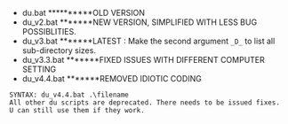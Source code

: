 - du.bat **********OLD VERSION</br>
- du_v2.bat *******NEW VERSION, SIMPLIFIED WITH LESS BUG POSSIBLITIES.</br>
- du_v3.bat *******LATEST : Make the second argument ```_D_``` to list all sub-directory sizes.    
- du_v3.3.bat *******FIXED ISSUES WITH DIFFERENT COMPUTER SETTING  </b>   
- du_v4.4.bat *******REMOVED IDIOTIC CODING  </b>


```
SYNTAX: du_v4.4.bat .\filename
All other du scripts are deprecated. There needs to be issued fixes.
U can still use them if they work.
```

